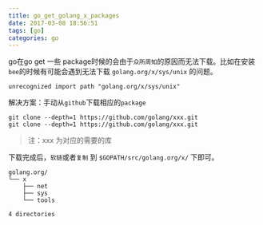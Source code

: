 ```yaml
---
title: go_get_golang_x_packages
date: 2017-03-08 18:56:51
tags: [go]
categories: go
---
```


go在go get 一些 package时候的会由于`众所周知`的原因而无法下载。比如在安装 `bee`的时候有可能会遇到无法下载 `golang.org/x/sys/unix` 的问题。
```
unrecognized import path "golang.org/x/sys/unix"
```

解决方案：手动从`github`下载相应的`package`

```
git clone --depth=1 https://github.com/golang/xxx.git
git clone --depth=1 https://github.com/golang/xxx.git

```
> 注：xxx 为对应的需要的库

下载完成后，`软链`或者`复制` 到 `$GOPATH/src/golang.org/x/` 下即可。
```
golang.org/
└── x
    ├── net
    ├── sys
    └── tools

4 directories
```
